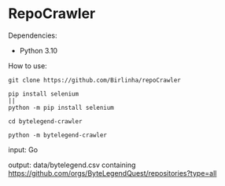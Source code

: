 # RepoCrawler

Dependencies:
 - Python 3.10

How to use:

```
git clone https://github.com/Birlinha/repoCrawler
```

```
pip install selenium
||
python -m pip install selenium
```

```
cd bytelegend-crawler
```
```
python -m bytelegend-crawler
```

input: Go

output: data/bytelegend.csv containing https://github.com/orgs/ByteLegendQuest/repositories?type=all
